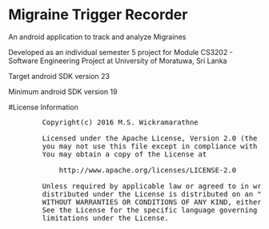 # Migraine Trigger Recorder
An android application to track and analyze Migraines

Developed as an individual semester 5 project for Module CS3202 - Software Engineering Project at University of Moratuwa, Sri Lanka

Target android SDK version 23

Minimum android SDK version 19

#License Information

<pre>
        Copyright(c) 2016 M.S. Wickramarathne

        Licensed under the Apache License, Version 2.0 (the "License");
        you may not use this file except in compliance with the License.
        You may obtain a copy of the License at

            http://www.apache.org/licenses/LICENSE-2.0

        Unless required by applicable law or agreed to in writing, software
        distributed under the License is distributed on an "AS IS" BASIS,
        WITHOUT WARRANTIES OR CONDITIONS OF ANY KIND, either express or implied.
        See the License for the specific language governing permissions and
        limitations under the License.
  </pre>
